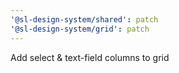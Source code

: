 ```yaml
---
'@sl-design-system/shared': patch
'@sl-design-system/grid': patch
---
```


Add select & text-field columns to grid
